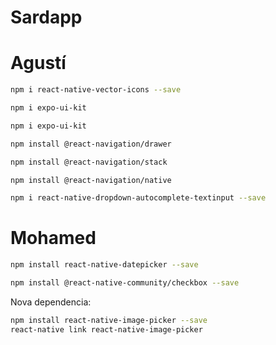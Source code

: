 # Sardapp


# Agustí
```bash
npm i react-native-vector-icons --save
```

```bash
npm i expo-ui-kit
```

```bash
npm i expo-ui-kit
```

```bash
npm install @react-navigation/drawer
```

```bash
npm install @react-navigation/stack
```

```bash
npm install @react-navigation/native
```

```bash
npm i react-native-dropdown-autocomplete-textinput --save
```

# Mohamed
```bash
npm install react-native-datepicker --save
```

```bash
npm install @react-native-community/checkbox --save
```
Nova dependencia:
```bash
npm install react-native-image-picker --save
react-native link react-native-image-picker
```
